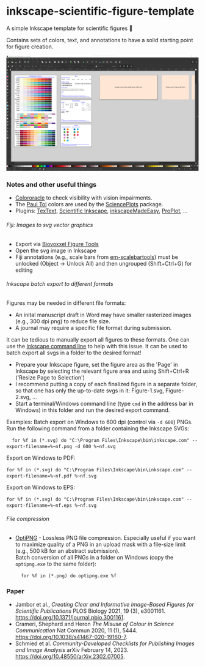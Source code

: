 # inkscape-scientific-figure-template

A simple Inkscape template for scientific figures 🎨

Contains sets of colors, text, and annotations to have a solid starting point for figure creation.

![Screenshot of the template showing different colors, text snippets, and annotations such as cicles, arrows, etc.](screenshot.png "Screenshot of the template")

### Notes and other useful things

* [Colororacle](https://colororacle.org/index.html) to check visibility with vision impairments.
* The [Paul Tol](https://personal.sron.nl/~pault/) colors are used by the [SciencePlots](https://github.com/garrettj403/SciencePlots) package.
* Plugins: [TexText](https://github.com/textext/textext), [Scientific Inkscape](https://github.com/burghoff/Scientific-Inkscape), [inkscapeMadeEasy](https://github.com/fsmMLK/inkscapeMadeEasy), [ProPlot](https://proplot.readthedocs.io/en/latest/), ...

###### Fiji: Images to svg vector graphics

- Export via [Biovoxxel Figure Tools](https://github.com/biovoxxel/BioVoxxel-Figure-Tools#exporting-svg-vector-graphics-directly-from-fiji)
- Open the svg image in Inkscape
- Fiji annotations (e.g., scale bars from [em-scalebartools](https://github.com/lukmuk/em-scalebartools)) must be unlocked (Object -> Unlock All) and then ungrouped (Shift+Ctrl+G) for editing

###### Inkscape batch export to different formats

Figures may be needed in different file formats:

* An inital manuscript draft in Word may have smaller rasterized images (e.g., 300 dpi png) to reduce file size.
* A journal may require a specific file format during submission.

It can be tedious to manually export all figures to these formats. One can use the [Inkscape command line](https://wiki.inkscape.org/wiki/index.php/Using_the_Command_Line) to help with this issue. It can be used to batch export all svgs in a folder to the desired format!

- Prepare your Inkscape figure, set the figure area as the 'Page' in Inkscape by selecting the relevant figure area and using Shift+Ctrl+R ('Resize Page to Selection')
- I recommend putting a copy of each finalized figure in a separate folder, so that one has only the up-to-date svgs in it:  Figure-1.svg, Figure-2.svg, ...
- Start a terminal/Windows command line (type `cmd` in the address bar in Windows) in this folder and run the desired export command.

Examples: Batch export on Windows to 600 dpi (control via `-d 600`) PNGs. Run the following command from a folder containing the Inkscape SVGs:

```console
  for %f in (*.svg) do "C:\Program Files\Inkscape\bin\inkscape.com" --export-filename=%~nf.png -d 600 %~nf.svg
```

Export on Windows to PDF:

```console
for %f in (*.svg) do "C:\Program Files\Inkscape\bin\inkscape.com" --export-filename=%~nf.pdf %~nf.svg
```

Export on Windows to EPS:

```console
for %f in (*.svg) do "C:\Program Files\Inkscape\bin\inkscape.com" --export-filename=%~nf.eps %~nf.svg
```

###### File compression

- [OptiPNG](https://optipng.sourceforge.net/) - Lossless PNG file compression. Especially useful if you want to maximize quality of a PNG in an upload mask with a file-size limit (e.g., 500 kB for an abstract submission).  
  Batch conversion of all PNGs in a folder on Windows (copy the `optipng.exe` to the same folder):
  
  ```console
    for %f in (*.png) do optipng.exe %f
  ```

### Paper

* Jambor et al., *Creating Clear and Informative Image-Based Figures for Scientific Publications* PLOS Biology 2021, 19 (3), e3001161. https://doi.org/10.1371/journal.pbio.3001161.
* Crameri, Shephard and Heron *The Misuse of Colour in Science Communication* Nat Commun 2020, 11 (1), 5444. https://doi.org/10.1038/s41467-020-19160-7.
* Schmied et al. *Community-Developed Checklists for Publishing Images and Image Analysis* arXiv February 14, 2023. https://doi.org/10.48550/arXiv.2302.07005.
